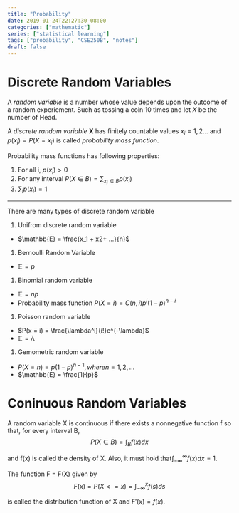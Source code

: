 ```yaml
---
title: "Probability"
date: 2019-01-24T22:27:30-08:00
categories: ["mathematic"]
series: ["statistical learning"]
tags: ["probability", "CSE250B", "notes"]
draft: false
---
```

# Discrete Random Variables #
A *random variable* is a number whose value depends upon the outcome of a random experiement. Such as tossing a coin 10 times and let *X* be the number of Head.

A *discrete random variable* **X** has finitely countable values $x_i = 1, 2...$ and $p(x_i) = P(X = x_i)$ is called *probability mass function*.

Probability mass functions has following properties:

1. For all i, $p(x_i) > 0$
1. For any interval $P(X \in B) = \sum_{x_i \in B}p(x_i)$
1. $\sum_{i}p(x_i) = 1$

---

There are many types of discrete random variable

1. Unifrom discrete random variable
  - $\mathbb{E} = \frac{x_1 + x2+ ...}{n}$
1. Bernoulli Random Variable
  - $\mathbb{E} = p$
1. Binomial random variable
  - $\mathbb{E} = np$
  - Probability mass function $P(X = i) = C(n, i)p^i(1-p)^{n - i}$
1. Poisson random variable
  - $P(x = i) = \frac{\lambda^i}{i!}e^{-\lambda}$
  - $\mathbb{E} = \lambda$
1. Gemometric random variable
  - $P(X = n) = p(1 - p)^{n - 1}, where n = 1, 2, ...$
  - $\mathbb{E} = \frac{1}{p}$

# Coninuous Random Variables #
A random variable X is continuous if there exists a nonnegative function f so that, for every interval B,
$$
P(X \in B) = \int_{B}f(x)dx
$$

and f(x) is called the density of X.
Also, it must hold that$\int_{-\infty}^{\infty}f(x)dx = 1$.

The function F = F(X) given by
$$
F(x) = P(X <= x) = \int_{-\infty}^{x}f(s)ds
$$

is called the distribution function of X and $F'(x) = f(x)$.
